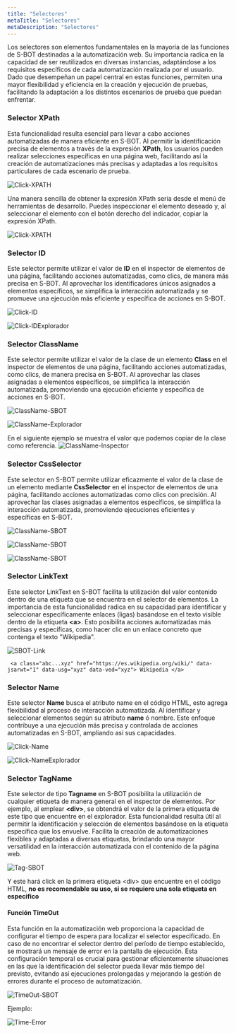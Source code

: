 ```yaml
---
title: "Selectores"
metaTitle: "Selectores"
metaDescription: "Selectores"
---
```


Los selectores son elementos fundamentales en la mayoría de las funciones de S-BOT destinadas a la automatización web. Su importancia radica en la capacidad de ser reutilizados en diversas instancias, adaptándose a los requisitos específicos de cada automatización realizada por el usuario. Dado que desempeñan un papel central en estas funciones, permiten una mayor flexibilidad y eficiencia en la creación y ejecución de pruebas, facilitando la adaptación a los distintos escenarios de prueba que puedan enfrentar.

### Selector XPath

Esta funcionalidad resulta esencial para llevar a cabo acciones automatizadas de manera eficiente en S-BOT. Al permitir la identificación precisa de elementos a través de la expresión **XPath**, los usuarios pueden realizar selecciones específicas en una página web, facilitando así la creación de automatizaciones más precisas y adaptadas a los requisitos particulares de cada escenario de prueba.

![Click-XPATH](./XPATH/Click-XPATH.png)

Una manera sencilla de obtener la expresión XPath sería desde el menú de herramientas de desarrollo. Puedes inspeccionar el elemento deseado y, al seleccionar el elemento con el botón derecho del indicador, copiar la expresión XPath.

![Click-XPATH](./XPATH/XPATH.png)

### Selector ID

Este selector permite utilizar el valor de **ID** en el inspector de elementos de una página, facilitando acciones automatizadas, como clics, de manera más precisa en S-BOT. Al aprovechar los identificadores únicos asignados a elementos específicos, se simplifica la interacción automatizada y se promueve una ejecución más eficiente y específica de acciones en S-BOT.

![Click-ID](./ID/ID.png)

![Click-IDExplorador](./ID/ID-Explorador.png)

### Selector ClassName

Este selector permite utilizar el valor de la clase de un elemento **Class** en el inspector de elementos de una página, facilitando acciones automatizadas, como clics, de manera precisa en S-BOT. Al aprovechar las clases asignadas a elementos específicos, se simplifica la interacción automatizada, promoviendo una ejecución eficiente y específica de acciones en S-BOT.

![ClassName-SBOT](./ClassName/SBOT-ClassName.png)

![ClassName-Explorador](./ClassName/explorador.png)

En el siguiente ejemplo se muestra el valor que podemos copiar de la clase como referencia.
![ClassName-Inspector](./ClassName/inspector.png)

### Selector CssSelector

Este selector en S-BOT permite utilizar eficazmente el valor de la clase de un elemento mediante **CssSelector** en el inspector de elementos de una página, facilitando acciones automatizadas como clics con precisión. Al aprovechar las clases asignadas a elementos específicos, se simplifica la interacción automatizada, promoviendo ejecuciones eficientes y específicas en S-BOT.

![ClassName-SBOT](./CssSelector/SBOTCssSelector.png)

![ClassName-SBOT](./CssSelector/CssSelectorExplorador.png)

![ClassName-SBOT](./CssSelector/CssSelectorEstilos.png)

### Selector LinkText

Este selector LinkText en S-BOT facilita la utilización del valor contenido dentro de una etiqueta que se encuentra en el selector de elementos. La importancia de esta funcionalidad radica en su capacidad para identificar y seleccionar específicamente enlaces (ligas) basándose en el texto visible dentro de la etiqueta **<a\>**. Esto posibilita acciones automatizadas más precisas y específicas, como hacer clic en un enlace concreto que contenga el texto "Wikipedia".

![SBOT-Link](./LinkText/SBOTLink.png)

     <a class="abc...xyz" href="https://es.wikipedia.org/wiki/" data-jsarwt="1" data-usg="xyz" data-ved="xyz"> Wikipedia </a>

### Selector Name

Este selector **Name** busca el atributo name en el código HTML, esto agrega flexibilidad al proceso de interacción automatizada. Al identificar y seleccionar elementos según su atributo **name** ó nombre. Este enfoque contribuye a una ejecución más precisa y controlada de acciones automatizadas en S-BOT, ampliando así sus capacidades.

![Click-Name](./Name/SBOT-Name.png)

![Click-NameExplorador](./Name/inspector-name.png)

### Selector TagName

Este selector de tipo **Tagname** en S-BOT posibilita la utilización de cualquier etiqueta de manera general en el inspector de elementos. Por ejemplo, al emplear **<div\>**, se obtendrá el valor de la primera etiqueta de este tipo que encuentre en el explorador. Esta funcionalidad resulta útil al permitir la identificación y selección de elementos basándose en la etiqueta específica que los envuelve. Facilita la creación de automatizaciones flexibles y adaptadas a diversas etiquetas, brindando una mayor versatilidad en la interacción automatizada con el contenido de la página web.

![Tag-SBOT](./TagName/SbotTag.png)

Y este hará click en la primera etiqueta <div\> que encuentre en el código HTML, **no es recomendable su uso, si se requiere una sola etiqueta en especifico**

#### Función TimeOut

Esta función en la automatización web proporciona la capacidad de configurar el tiempo de espera para localizar el selector especificado. En caso de no encontrar el selector dentro del período de tiempo establecido, se mostrará un mensaje de error en la pantalla de ejecución. Esta configuración temporal es crucial para gestionar eficientemente situaciones en las que la identificación del selector pueda llevar más tiempo del previsto, evitando así ejecuciones prolongadas y mejorando la gestión de errores durante el proceso de automatización.

![TimeOut-SBOT](./TimeOut/SbotTime.png)

Ejemplo:

![Time-Error](./TimeOut/errortime.png)
